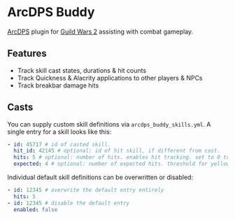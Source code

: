 # ArcDPS Buddy
[ArcDPS](https://deltaconnected.com/arcdps) plugin for [Guild Wars 2](https://guildwars2.com) assisting with combat gameplay.

## Features
- Track skill cast states, durations & hit counts
- Track Quickness & Alacrity applications to other players & NPCs
- Track breakbar damage hits

## Casts
You can supply custom skill definitions via `arcdps_buddy_skills.yml`.
A single entry for a skill looks like this:

```yml
- id: 45717 # id of casted skill.
  hit_id: 42145 # optional: id of hit skill, if different from cast.
  hits: 5 # optional: number of hits. enables hit tracking. set to 0 to track with unknown hits.
  expected: 4 # optional: number of expected hits. threshold for yellow color. defaults to >= half hits.
```

Individual default skill definitions can be overwritten or disabled:

```yml
- id: 12345 # overwrite the default entry entirely
  hits: 5
- id: 12345 # disable the default entry
  enabled: false
```
 